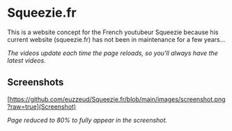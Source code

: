 # Squeezie.fr
This is a website concept for the French youtubeur Squeezie because his current website (squeezie.fr) has not been in maintenance for a few years...

*The videos update each time the page reloads, so you'll always have the latest videos.*

## Screenshots

[https://github.com/euzzeud/Squeezie.fr/blob/main/images/screenshot.png?raw=true](Screenshot)

*Page reduced to 80% to fully appear in the screenshot.*
